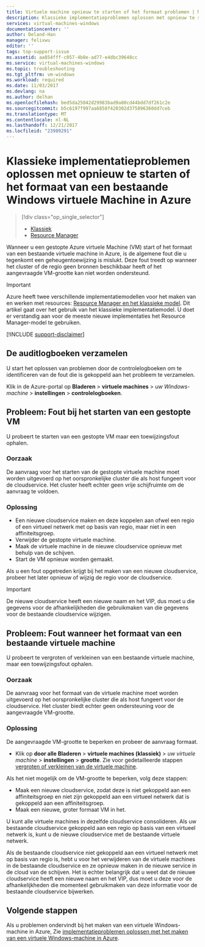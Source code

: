 ```yaml
---
title: Virtuele machine opnieuw te starten of het formaat problemen | Microsoft Docs
description: Klassieke implementatieproblemen oplossen met opnieuw te starten of het formaat van een bestaande Windows virtuele Machine in Azure
services: virtual-machines-windows
documentationcenter: ''
author: Deland-Han
manager: felixwu
editor: ''
tags: top-support-issue
ms.assetid: aa854fff-c057-4b8e-ad77-e4dbc39648cc
ms.service: virtual-machines-windows
ms.topic: troubleshooting
ms.tgt_pltfrm: vm-windows
ms.workload: required
ms.date: 11/03/2017
ms.devlang: na
ms.author: delhan
ms.openlocfilehash: bed5da25042d29983bad9a80cd44bdd7df261c2e
ms.sourcegitcommit: b5c6197f997aa6858f420302d375896360dd7ceb
ms.translationtype: MT
ms.contentlocale: nl-NL
ms.lasthandoff: 12/21/2017
ms.locfileid: "23989291"
---
```

# <a name="troubleshoot-classic-deployment-issues-with-restarting-or-resizing-an-existing-windows-virtual-machine-in-azure"></a>Klassieke implementatieproblemen oplossen met opnieuw te starten of het formaat van een bestaande Windows virtuele Machine in Azure
> [!div class="op_single_selector"]
> * [Klassiek](virtual-machines-windows-classic-restart-resize-error-troubleshooting.md)
> * [Resource Manager](../restart-resize-error-troubleshooting.md?toc=%2fazure%2fvirtual-machines%2fwindows%2ftoc.json)
> 
> 

Wanneer u een gestopte Azure virtuele Machine (VM) start of het formaat van een bestaande virtuele machine in Azure, is de algemene fout die u tegenkomt een geheugentoewijzing is mislukt. Deze fout treedt op wanneer het cluster of de regio geen bronnen beschikbaar heeft of het aangevraagde VM-grootte kan niet worden ondersteund.

> [!IMPORTANT]
> Azure heeft twee verschillende implementatiemodellen voor het maken van en werken met resources: [Resource Manager en het klassieke model](../../../azure-resource-manager/resource-manager-deployment-model.md).  Dit artikel gaat over het gebruik van het klassieke implementatiemodel. U doet er verstandig aan voor de meeste nieuwe implementaties het Resource Manager-model te gebruiken.
> 
> 

[!INCLUDE [support-disclaimer](../../../../includes/support-disclaimer.md)]

## <a name="collect-audit-logs"></a>De auditlogboeken verzamelen
U start het oplossen van problemen door de controlelogboeken om te identificeren van de fout die is gekoppeld aan het probleem te verzamelen.

Klik in de Azure-portal op **Bladeren** > **virtuele machines** > *uw Windows-machine* > **instellingen** > **controlelogboeken**.

## <a name="issue-error-when-starting-a-stopped-vm"></a>Probleem: Fout bij het starten van een gestopte VM
U probeert te starten van een gestopte VM maar een toewijzingsfout ophalen.

### <a name="cause"></a>Oorzaak
De aanvraag voor het starten van de gestopte virtuele machine moet worden uitgevoerd op het oorspronkelijke cluster die als host fungeert voor de cloudservice. Het cluster heeft echter geen vrije schijfruimte om de aanvraag te voldoen.

### <a name="resolution"></a>Oplossing
* Een nieuwe cloudservice maken en deze koppelen aan ofwel een regio of een virtueel netwerk met op basis van regio, maar niet in een affiniteitsgroep.
* Verwijder de gestopte virtuele machine.
* Maak de virtuele machine in de nieuwe cloudservice opnieuw met behulp van de schijven.
* Start de VM opnieuw worden gemaakt.

Als u een fout opgetreden krijgt bij het maken van een nieuwe cloudservice, probeer het later opnieuw of wijzig de regio voor de cloudservice.

> [!IMPORTANT]
> De nieuwe cloudservice heeft een nieuwe naam en het VIP, dus moet u die gegevens voor de afhankelijkheden die gebruikmaken van die gegevens voor de bestaande cloudservice wijzigen.
> 
> 

## <a name="issue-error-when-resizing-an-existing-vm"></a>Probleem: Fout wanneer het formaat van een bestaande virtuele machine
U probeert te vergroten of verkleinen van een bestaande virtuele machine, maar een toewijzingsfout ophalen.

### <a name="cause"></a>Oorzaak
De aanvraag voor het formaat van de virtuele machine moet worden uitgevoerd op het oorspronkelijke cluster die als host fungeert voor de cloudservice. Het cluster biedt echter geen ondersteuning voor de aangevraagde VM-grootte.

### <a name="resolution"></a>Oplossing
De aangevraagde VM-grootte te beperken en probeer de aanvraag formaat.

* Klik op **door alle Bladeren** > **virtuele machines (klassiek)** > *uw virtuele machine* > **instellingen** > **grootte**. Zie voor gedetailleerde stappen [vergroten of verkleinen van de virtuele machine](https://msdn.microsoft.com/library/dn168976.aspx).

Als het niet mogelijk om de VM-grootte te beperken, volg deze stappen:

* Maak een nieuwe cloudservice, zodat deze is niet gekoppeld aan een affiniteitsgroep en niet zijn gekoppeld aan een virtueel netwerk dat is gekoppeld aan een affiniteitsgroep.
* Maak een nieuwe, groter formaat VM in het.

U kunt alle virtuele machines in dezelfde cloudservice consolideren. Als uw bestaande cloudservice gekoppeld aan een regio op basis van een virtueel netwerk is, kunt u de nieuwe cloudservice met de bestaande virtuele netwerk.

Als de bestaande cloudservice niet gekoppeld aan een virtueel netwerk met op basis van regio is, hebt u voor het verwijderen van de virtuele machines in de bestaande cloudservice en ze opnieuw maken in de nieuwe service in de cloud van de schijven. Het is echter belangrijk dat u weet dat de nieuwe cloudservice heeft een nieuwe naam en het VIP, dus moet u deze voor de afhankelijkheden die momenteel gebruikmaken van deze informatie voor de bestaande cloudservice bijwerken.

## <a name="next-steps"></a>Volgende stappen
Als u problemen ondervindt bij het maken van een virtuele Windows-machine in Azure, Zie [implementatieproblemen oplossen met het maken van een virtuele Windows-machine in Azure](../troubleshoot-deployment-new-vm.md?toc=%2fazure%2fvirtual-machines%2fwindows%2ftoc.json).

